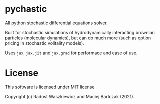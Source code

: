 # pychastic

All python stochastic differential equations solver.

Built for stochastic simulations of hydrodynamically interacting 
brownian particles (molecular dynamics), but can do much more 
(such as option pricing in stochastic volitality models).

Uses `jax`, `jax.jit` and `jax.grad` for performace and ease of use.

# License

This software is licensed under MIT license

Copyright (c) Radost Waszkiewicz and Maciej Bartczak (2021).

